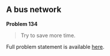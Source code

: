 A bus network
-------------

**Problem 134**

> Try to save more time.

Full problem statement is available [here][mirror].

[mirror]: https://github.com/rdtsc/codeeval-problem-statements/tree/master/hard/134-a-bus-network/
          "View Problem Statement Mirror"
